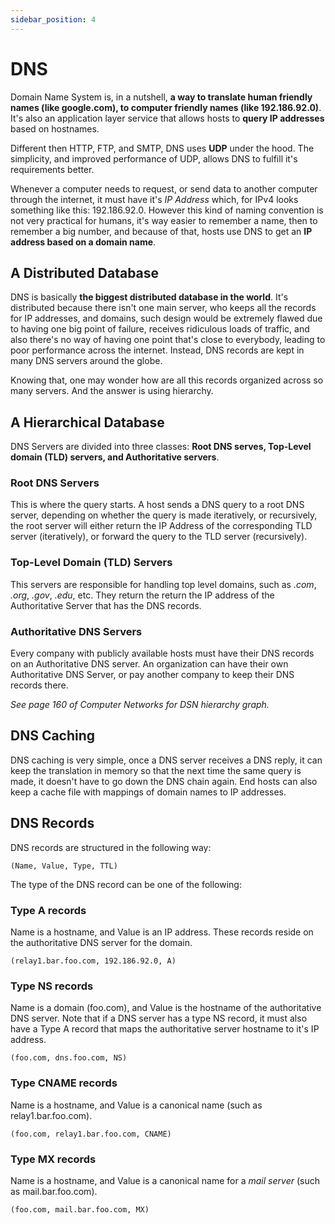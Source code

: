 ```yaml
---
sidebar_position: 4
---
```


# DNS

Domain Name System is, in a nutshell, **a way to translate human friendly names (like google.com), to computer friendly names (like 192.186.92.0)**. It's also an application layer service that allows hosts to **query IP addresses** based on hostnames.

Different then HTTP, FTP, and SMTP, DNS uses **UDP** under the hood. The simplicity, and improved performance of UDP, allows DNS to fulfill it's requirements better.

Whenever a computer needs to request, or send data to another computer through the internet, it must have it's _IP Address_ which, for IPv4 looks something like this: 192.186.92.0. However this kind of naming convention is not very practical for humans, it's way easier to remember a name, then to remember a big number, and because of that, hosts use DNS to get an **IP address based on a domain name**.

## A Distributed Database

DNS is basically **the biggest distributed database in the world**. It's distributed because there isn't one main server, who keeps all the records for IP addresses, and domains, such design would be extremely flawed due to having one big point of failure, receives ridiculous loads of traffic, and also there's no way of having one point that's close to everybody, leading to poor performance across the internet. Instead, DNS records are kept in many DNS servers around the globe.

Knowing that, one may wonder how are all this records organized across so many servers. And the answer is using hierarchy.

## A Hierarchical Database

DNS Servers are divided into three classes: **Root DNS serves, Top-Level domain (TLD) servers, and Authoritative servers**.

### Root DNS Servers

This is where the query starts. A host sends a DNS query to a root DNS server, depending on whether the query is made iteratively, or recursively, the root server will either return the IP Address of the corresponding TLD server (iteratively), or forward the query to the TLD server (recursively).

### Top-Level Domain (TLD) Servers

This servers are responsible for handling top level domains, such as _.com_, _.org_, _.gov_, _.edu_, etc. They return the return the IP address of the Authoritative Server that has the DNS records.

### Authoritative DNS Servers

Every company with publicly available hosts must have their DNS records on an Authoritative DNS server. An organization can have their own Authoritative DNS Server, or pay another company to keep their DNS records there.

_See page 160 of Computer Networks for DSN hierarchy graph._

## DNS Caching

DNS caching is very simple, once a DNS server receives a DNS reply, it can keep the translation in memory so that the next time the same query is made, it doesn't have to go down the DNS chain again. End hosts can also keep a cache file with mappings of domain names to IP addresses.

## DNS Records

DNS records are structured in the following way:

`(Name, Value, Type, TTL)`

The type of the DNS record can be one of the following:

### Type A records

Name is a hostname, and Value is an IP address. These records reside on the authoritative DNS server for the domain.

`(relay1.bar.foo.com, 192.186.92.0, A)`

### Type NS records

Name is a domain (foo.com), and Value is the hostname of the authoritative DNS server. Note that if a DNS server has a type NS record, it must also have a Type A record that maps the authoritative server hostname to it's IP address.

`(foo.com, dns.foo.com, NS)`

### Type CNAME records

Name is a hostname, and Value is a canonical name (such as relay1.bar.foo.com).

`(foo.com, relay1.bar.foo.com, CNAME)`

### Type MX records

Name is a hostname, and Value is a canonical name for a _mail server_ (such as mail.bar.foo.com).

`(foo.com, mail.bar.foo.com, MX)`
